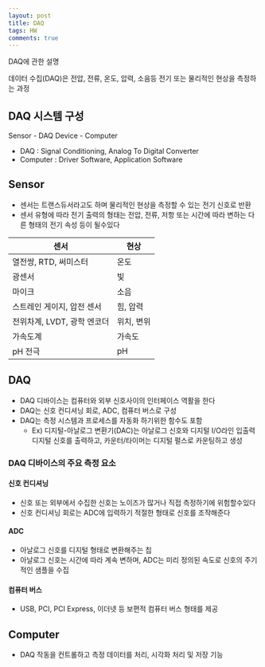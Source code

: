 ```yaml
---
layout: post
title: DAQ
tags: HW
comments: true
---
```


DAQ에 관한 설명

데이터 수집(DAQ)은 전압, 전류, 온도, 압력, 소음등 전기 또는 물리적인 현상을 측정하는 과정

## DAQ 시스템 구성

Sensor - DAQ Device - Computer

- DAQ : Signal Conditioning, Analog To Digital Converter
- Computer : Driver Software, Application Software

## Sensor

- 센서는 트랜스듀서라고도 하며 물리적인 현상을 측정할 수 있는 전기 신호로 반환
- 센서 유형에 따라 전기 출력의 형태는 전압, 전류, 저항 또는 시간에 따라 변하는 다른 형태의 전기 속성 등이 될수있다

| 센서                        | 현상       |
| --------------------------- | ---------- |
| 열전쌍, RTD, 써미스터       | 온도       |
| 광센서                      | 빛         |
| 마이크                      | 소음       |
| 스트레인 게이지, 압전 센서  | 힘, 압력   |
| 전위차계, LVDT, 광학 엔코더 | 위치, 변위 |
| 가속도계                    | 가속도     |
| pH 전극                     | pH         |

## DAQ

- DAQ 디바이스는 컴퓨터와 외부 신호사이의 인터페이스 역활을 한다
- DAQ는 신호 컨디셔닝 회로, ADC, 컴퓨터 버스로 구성
- DAQ는 측정 시스템과 프로세스를 자동화 하기위한 함수도 포함
  - Ex) 디지털-아날로그 변환기(DAC)는 아날로그 신호와 디지털  I/O라인 입출력 디지털 신호를 출력하고, 카운터/타이머는 디지털 펄스로 카운팅하고 생성

### DAQ 디바이스의 주요 측정 요소

#### 신호 컨디셔닝

- 신호 또는 외부에서 수집한 신호는 노이즈가 많거나 직접 측정하기에 위험할수있다
- 신호 컨디셔닝 회로는 ADC에 입력하기 적절한 형태로 신호를 조작해준다



#### ADC

- 아날로그 신호를 디지털 형태로 변환해주는 칩
- 아날로그 신호는 시간에 따라 계속 변하며, ADC는 미리 정의된 속도로 신호의 주기적인 샘플을 수집



#### 컴퓨터 버스

- USB, PCI, PCI Express, 이더넷 등 보편적 컴퓨터 버스 형태를 제공



## Computer

- DAQ 작동을 컨트롤하고 측정 데이터를 처리, 시각화 처리 및 저장 기능

